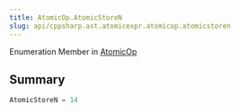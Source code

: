 ```yaml
---
title: AtomicOp.AtomicStoreN
slug: api/cppsharp.ast.atomicexpr.atomicop.atomicstoren
---
```

Enumeration Member in [AtomicOp](/api/cppsharp/ast/atomicexpr/atomicop)

## Summary



```csharp
AtomicStoreN = 14
```


